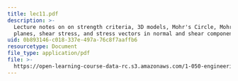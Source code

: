 ```yaml
---
title: lec11.pdf
description: >-
  Lecture notes on on strength criteria, 3D models, Mohr's Circle, Mohr stress
  planes, shear stress, and stress vectors in normal and shear components.
uid: 0b893146-c018-337e-497a-76c8f7aaffb6
resourcetype: Document
file_type: application/pdf
file: >-
  https://open-learning-course-data-rc.s3.amazonaws.com/1-050-engineering-mechanics-i-fall-2007/0b893146c018337e497a76c8f7aaffb6_lec11.pdf
---
```

